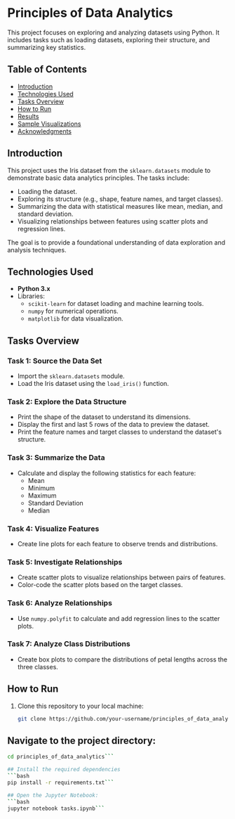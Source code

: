 # Principles of Data Analytics

This project focuses on exploring and analyzing datasets using Python. It includes tasks such as loading datasets, exploring their structure, and summarizing key statistics.

## Table of Contents
- [Introduction](#introduction)
- [Technologies Used](#technologies-used)
- [Tasks Overview](#tasks-overview)
- [How to Run](#how-to-run)
- [Results](#results)
- [Sample Visualizations](#sample-visualizations)
- [Acknowledgments](#acknowledgments)

## Introduction
This project uses the Iris dataset from the `sklearn.datasets` module to demonstrate basic data analytics principles. The tasks include:
- Loading the dataset.
- Exploring its structure (e.g., shape, feature names, and target classes).
- Summarizing the data with statistical measures like mean, median, and standard deviation.
- Visualizing relationships between features using scatter plots and regression lines.

The goal is to provide a foundational understanding of data exploration and analysis techniques.

## Technologies Used
- **Python 3.x**
- Libraries:
  - `scikit-learn` for dataset loading and machine learning tools.
  - `numpy` for numerical operations.
  - `matplotlib` for data visualization.

## Tasks Overview
### Task 1: Source the Data Set
- Import the `sklearn.datasets` module.
- Load the Iris dataset using the `load_iris()` function.

### Task 2: Explore the Data Structure
- Print the shape of the dataset to understand its dimensions.
- Display the first and last 5 rows of the data to preview the dataset.
- Print the feature names and target classes to understand the dataset's structure.

### Task 3: Summarize the Data
- Calculate and display the following statistics for each feature:
  - Mean
  - Minimum
  - Maximum
  - Standard Deviation
  - Median

### Task 4: Visualize Features
- Create line plots for each feature to observe trends and distributions.

### Task 5: Investigate Relationships
- Create scatter plots to visualize relationships between pairs of features.
- Color-code the scatter plots based on the target classes.

### Task 6: Analyze Relationships
- Use `numpy.polyfit` to calculate and add regression lines to the scatter plots.

### Task 7: Analyze Class Distributions
- Create box plots to compare the distributions of petal lengths across the three classes.

## How to Run
1. Clone this repository to your local machine:
   ```bash
   git clone https://github.com/your-username/principles_of_data_analytics.git```

  ## Navigate to the project directory:
  ```bash
  cd principles_of_data_analytics```

  ## Install the required dependencies
  ```bash
  pip install -r requirements.txt```

  ## Open the Jupyter Notebook:
  ```bash
  jupyter notebook tasks.ipynb```
